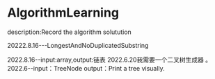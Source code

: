 # AlgorithmLearning

description:Record the algorithm solutution 


20222.8.16---LongestAndNoDuplicatedSubstring


2022.8.16--input:array,output:链表 
2022.6.20我需要一个二叉树生成器 。
2022.6--input：TreeNode output：Print a tree visually.



